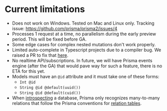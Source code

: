 # Current limitations

- Does not work on Windows. Tested on Mac and Linux only. Tracking issue: https://github.com/prisma/prisma2/issues/4
- Processes 1 request at a time, no parallelism during the early preview period. This will be fixed before GA. 
- Some edge cases for complex nested mutations don't work properly. 
- Limited auto-complete in Typescript projects due to a compiler bug. We raised a PR to fix that [here](https://github.com/microsoft/TypeScript/pull/32100). 
- No realtime API/subscriptions. In future, we will have Prisma events engine (after the GA) that would pave way for such a feature, there is no ETA for this yet. 
- Models must have an `@id` attribute and it must take one of these forms:
    - `Int @id`
    - `String @id @default(uuid())`
    - `String @id @default(cuid())`
- When [introspecting](./introspection.md) a database, Prisma only recognizes many-to-many relations that follow the Prisma conventions for [relation tables](https://github.com/prisma/prisma2/blob/master/docs/relations.md#mn).
